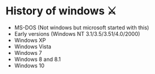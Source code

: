 # History of windows ⚔

* MS-DOS (Not windows but microsoft started with this)
* Early versions (Windows NT 3.1/3.5/3.51/4.0/2000)
* Windows XP
* Windows Vista
* Windows 7
* Windows 8 and 8.1
* Windows 10

